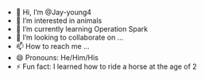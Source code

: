 - 👋 Hi, I’m @Jay-young4
- 👀 I’m interested in animals
- 🌱 I’m currently learning Operation Spark
- 💞️ I’m looking to collaborate on ...
- 📫 How to reach me ...
- 😄 Pronouns: He/Him/His
- ⚡ Fun fact: I learned how to ride a horse at the age of 2

<!---
Jay-young4/Jay-young4 is a ✨ special ✨ repository because its `README.md` (this file) appears on your GitHub profile.
You can click the Preview link to take a look at your changes.
--->
